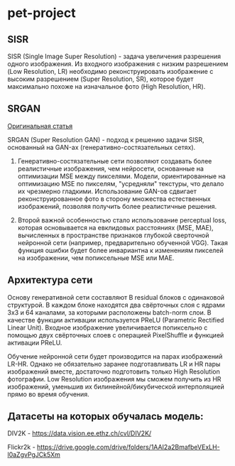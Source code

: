 # pet-project

## SISR

SISR (Single Image Super Resolution) - задача увеличения разрешения одного изображения. Из входного изображения с низким разрешением (Low Resolution, LR) необходимо реконструировать изображение с высоким разрешением (Super Resolution, SR), которое будет максимально похоже на изначальное фото (High Resolution, HR).

## SRGAN

[Оригинальная статья](https://arxiv.org/pdf/1609.04802.pdf)

SRGAN (Super Resolution GAN) - подход к решению задачи SISR, основанный на GAN-ах (генеративно-состязательных сетях).

1) Генеративно-состязательные сети позволяют создавать более реалистичные изображения, чем нейросети, основанные на оптимизации MSE между пикселями. Модели, ориентированные на оптимизацию MSE по пикселям, "усредняли" текстуры, что делало их чрезмерно гладкими. Использование GAN-ов сдвигает реконструированное фото в сторону множества естественных изображений, позволяя получить более реалистичные решения. 

2) Второй важной особенностью стало использование perceptual loss, которая основывается на евклидовых расстояниях (MSE, MAE), вычисленных в пространстве признаков глубокой сверточной нейронной сети (например, предварительно обученной VGG). Такая функция ошибки будет более инвариантна к изменениям пикселей на изображении, чем попиксельные MSE или MAE.

## Архитектура сети

Основу генеративной сети составляют B residual блоков с одинаковой структурой. В каждом блоке находятся два свёрточных слоя с ядрами 3x3 и 64 каналами, за которыми расположены batch-norm слои. В качестве функции активации используется PReLU (Parametric Rectified Linear Unit). Входное изображение увеличивается попиксельно с помощью двух свёрточных слоев с операцией PixelShuffle и функцией активации PReLU.

Обучение нейронной сети будет производится на парах изображений LR-HR. Однако не обязательно заранее подготавливать LR и HR пары изображений вместе, достаточно подготовить только High Resolution фотографии. Low Resolution изображения мы сможем получить из HR изображений, уменьшив их билинейной/бикубической интерполяцией прямо во время обучения.

## Датасеты на которых обучалась модель:
  DIV2K - https://data.vision.ee.ethz.ch/cvl/DIV2K/
  
  Flickr2k - https://drive.google.com/drive/folders/1AAI2a2BmafbeVExLH-l0aZgvPgJCk5Xm

